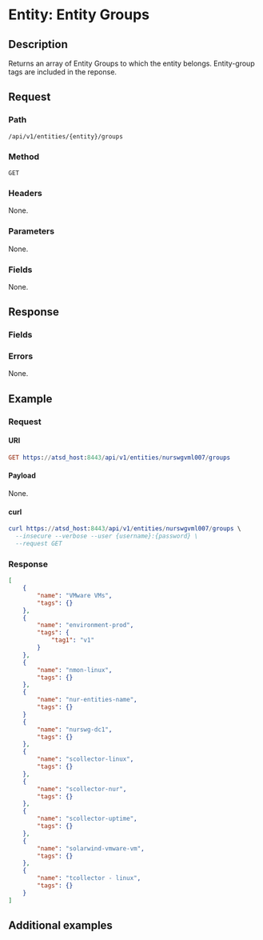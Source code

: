 # Entity: Entity Groups

## Description

Returns an array of Entity Groups to which the entity belongs. Entity-group tags are included in the reponse.

## Request

### Path

```
/api/v1/entities/{entity}/groups
```

### Method

```
GET 
```

### Headers

None.

### Parameters

None.

### Fields

None.

## Response

### Fields

### Errors

None.

## Example

### Request

#### URI

```elm
GET https://atsd_host:8443/api/v1/entities/nurswgvml007/groups
```

#### Payload

None.

#### curl

```elm
curl https://atsd_host:8443/api/v1/entities/nurswgvml007/groups \
  --insecure --verbose --user {username}:{password} \
  --request GET
```

### Response

```json
[
    {
        "name": "VMware VMs",
        "tags": {}
    },
    {
        "name": "environment-prod",
        "tags": {
            "tag1": "v1"
        }
    },
    {
        "name": "nmon-linux",
        "tags": {}
    },
    {
        "name": "nur-entities-name",
        "tags": {}
    }
    {
        "name": "nurswg-dc1",
        "tags": {}
    },
    {
        "name": "scollector-linux",
        "tags": {}
    },
    {
        "name": "scollector-nur",
        "tags": {}
    },
    {
        "name": "scollector-uptime",
        "tags": {}
    },
    {
        "name": "solarwind-vmware-vm",
        "tags": {}
    },
    {
        "name": "tcollector - linux",
        "tags": {}
    }
]
```

## Additional examples



